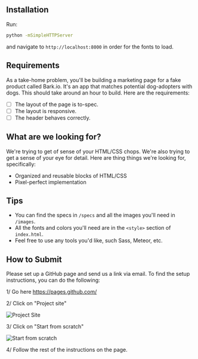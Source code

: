## Installation

Run:

```bash
python -mSimpleHTTPServer
```

and navigate to `http://localhost:8000` in order for the fonts to load.

## Requirements
As a take-home problem, you'll be building a marketing page for a fake product called Bark.io. It's an app that matches potential dog-adopters with dogs. This should take around an hour to build. Here are the requirements:
* [ ] The layout of the page is to-spec.
* [ ] The layout is responsive.
* [ ] The header behaves correctly.

## What are we looking for?
We're trying to get of sense of your HTML/CSS chops. We're also trying to get a sense of your eye for detail. Here are thing things we're looking for, specifically:
* Organized and reusable blocks of HTML/CSS
* Pixel-perfect implementation

## Tips
* You can find the specs in `/specs` and all the images you'll need in `/images`.
* All the fonts and colors you'll need are in the `<style>` section of `index.html`.
* Feel free to use any tools you'd like, such Sass, Meteor, etc.

## How to Submit
Please set up a GitHub page and send us a link via email. To find the setup instructions, you can do the following:

1/ Go here https://pages.github.com/

2/ Click on "Project site"

![Project Site](http://cl.ly/image/1C2s2A1n0u1X/Screen%20Shot%202015-07-10%20at%2011.07.59%20AM.png)

3/ Click on "Start from scratch"

![Start from scratch](http://cl.ly/image/43183t2x232N/Screen%20Shot%202015-07-10%20at%2011.08.12%20AM.png)

4/ Follow the rest of the instructions on the page.
